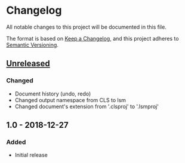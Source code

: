 # Changelog
All notable changes to this project will be documented in this file.

The format is based on [Keep a Changelog](https://keepachangelog.com/en/1.0.0/),
and this project adheres to [Semantic Versioning](https://semver.org/spec/v2.0.0.html).

## [Unreleased]
### Changed
- Document history (undo, redo)
- Changed output namespace from CLS to lsm
- Changed document's extension from '.clsproj' to '.lsmproj'

## 1.0 - 2018-12-27
### Added
- Initial release

[Unreleased]: https://github.com/aarcangeli/Light-Show-Maker/compare/1.0...HEAD
